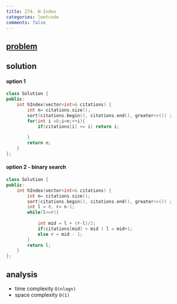 ```yaml
---
title: 274. H-Index
categories: leetcode
comments: false
---
```


## [problem](https://leetcode.com/problems/h-index/)


## solution
#### option 1
```c++
class Solution {
public:
    int hIndex(vector<int>& citations) {
        int n= citations.size();
        sort(citations.begin(), citations.end(), greater<>()) ;
        for(int i =0;i<n;++i){
            if(citations[i] <= i) return i;
            
        }
        return n;
    }
};
```

#### option 2 - binary search
```c++
class Solution {
public:
    int hIndex(vector<int>& citations) {
        int n= citations.size();
        sort(citations.begin(), citations.end(), greater<>()) ;
        int l = 0, r= n-1;
        while(l<=r){
            
            int mid = l + (r-l)/2;
            if(citations[mid] > mid ) l = mid+1;
            else r = mid - 1;
        }
        return l;
    }
};
```

## analysis
- time complexity `O(nlogn)`
- space complexity `O(1)`
